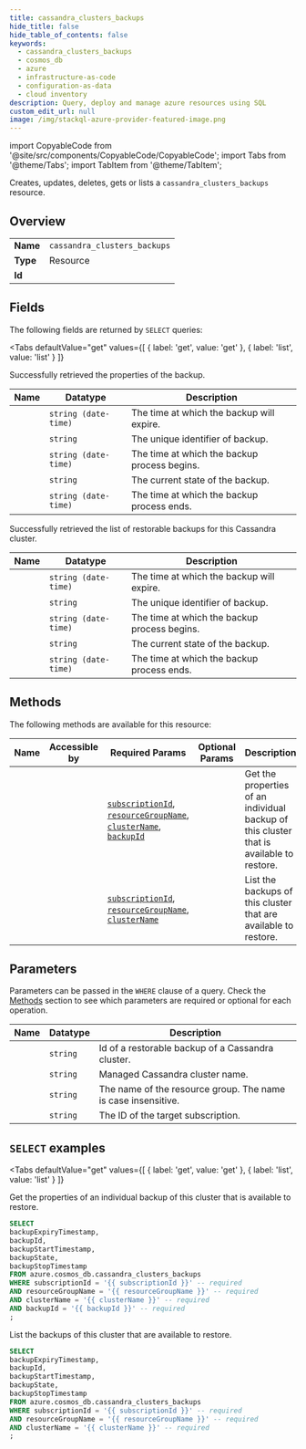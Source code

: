 ```yaml
--- 
title: cassandra_clusters_backups
hide_title: false
hide_table_of_contents: false
keywords:
  - cassandra_clusters_backups
  - cosmos_db
  - azure
  - infrastructure-as-code
  - configuration-as-data
  - cloud inventory
description: Query, deploy and manage azure resources using SQL
custom_edit_url: null
image: /img/stackql-azure-provider-featured-image.png
---
```


import CopyableCode from '@site/src/components/CopyableCode/CopyableCode';
import Tabs from '@theme/Tabs';
import TabItem from '@theme/TabItem';

Creates, updates, deletes, gets or lists a <code>cassandra_clusters_backups</code> resource.

## Overview
<table><tbody>
<tr><td><b>Name</b></td><td><code>cassandra_clusters_backups</code></td></tr>
<tr><td><b>Type</b></td><td>Resource</td></tr>
<tr><td><b>Id</b></td><td><CopyableCode code="azure.cosmos_db.cassandra_clusters_backups" /></td></tr>
</tbody></table>

## Fields

The following fields are returned by `SELECT` queries:

<Tabs
    defaultValue="get"
    values={[
        { label: 'get', value: 'get' },
        { label: 'list', value: 'list' }
    ]}
>
<TabItem value="get">

Successfully retrieved the properties of the backup.

<table>
<thead>
    <tr>
    <th>Name</th>
    <th>Datatype</th>
    <th>Description</th>
    </tr>
</thead>
<tbody>
<tr>
    <td><CopyableCode code="backupExpiryTimestamp" /></td>
    <td><code>string (date-time)</code></td>
    <td>The time at which the backup will expire.</td>
</tr>
<tr>
    <td><CopyableCode code="backupId" /></td>
    <td><code>string</code></td>
    <td>The unique identifier of backup.</td>
</tr>
<tr>
    <td><CopyableCode code="backupStartTimestamp" /></td>
    <td><code>string (date-time)</code></td>
    <td>The time at which the backup process begins.</td>
</tr>
<tr>
    <td><CopyableCode code="backupState" /></td>
    <td><code>string</code></td>
    <td>The current state of the backup.</td>
</tr>
<tr>
    <td><CopyableCode code="backupStopTimestamp" /></td>
    <td><code>string (date-time)</code></td>
    <td>The time at which the backup process ends.</td>
</tr>
</tbody>
</table>
</TabItem>
<TabItem value="list">

Successfully retrieved the list of restorable backups for this Cassandra cluster.

<table>
<thead>
    <tr>
    <th>Name</th>
    <th>Datatype</th>
    <th>Description</th>
    </tr>
</thead>
<tbody>
<tr>
    <td><CopyableCode code="backupExpiryTimestamp" /></td>
    <td><code>string (date-time)</code></td>
    <td>The time at which the backup will expire.</td>
</tr>
<tr>
    <td><CopyableCode code="backupId" /></td>
    <td><code>string</code></td>
    <td>The unique identifier of backup.</td>
</tr>
<tr>
    <td><CopyableCode code="backupStartTimestamp" /></td>
    <td><code>string (date-time)</code></td>
    <td>The time at which the backup process begins.</td>
</tr>
<tr>
    <td><CopyableCode code="backupState" /></td>
    <td><code>string</code></td>
    <td>The current state of the backup.</td>
</tr>
<tr>
    <td><CopyableCode code="backupStopTimestamp" /></td>
    <td><code>string (date-time)</code></td>
    <td>The time at which the backup process ends.</td>
</tr>
</tbody>
</table>
</TabItem>
</Tabs>

## Methods

The following methods are available for this resource:

<table>
<thead>
    <tr>
    <th>Name</th>
    <th>Accessible by</th>
    <th>Required Params</th>
    <th>Optional Params</th>
    <th>Description</th>
    </tr>
</thead>
<tbody>
<tr>
    <td><a href="#get"><CopyableCode code="get" /></a></td>
    <td><CopyableCode code="select" /></td>
    <td><a href="#parameter-subscriptionId"><code>subscriptionId</code></a>, <a href="#parameter-resourceGroupName"><code>resourceGroupName</code></a>, <a href="#parameter-clusterName"><code>clusterName</code></a>, <a href="#parameter-backupId"><code>backupId</code></a></td>
    <td></td>
    <td>Get the properties of an individual backup of this cluster that is available to restore.</td>
</tr>
<tr>
    <td><a href="#list"><CopyableCode code="list" /></a></td>
    <td><CopyableCode code="select" /></td>
    <td><a href="#parameter-subscriptionId"><code>subscriptionId</code></a>, <a href="#parameter-resourceGroupName"><code>resourceGroupName</code></a>, <a href="#parameter-clusterName"><code>clusterName</code></a></td>
    <td></td>
    <td>List the backups of this cluster that are available to restore.</td>
</tr>
</tbody>
</table>

## Parameters

Parameters can be passed in the `WHERE` clause of a query. Check the [Methods](#methods) section to see which parameters are required or optional for each operation.

<table>
<thead>
    <tr>
    <th>Name</th>
    <th>Datatype</th>
    <th>Description</th>
    </tr>
</thead>
<tbody>
<tr id="parameter-backupId">
    <td><CopyableCode code="backupId" /></td>
    <td><code>string</code></td>
    <td>Id of a restorable backup of a Cassandra cluster.</td>
</tr>
<tr id="parameter-clusterName">
    <td><CopyableCode code="clusterName" /></td>
    <td><code>string</code></td>
    <td>Managed Cassandra cluster name.</td>
</tr>
<tr id="parameter-resourceGroupName">
    <td><CopyableCode code="resourceGroupName" /></td>
    <td><code>string</code></td>
    <td>The name of the resource group. The name is case insensitive.</td>
</tr>
<tr id="parameter-subscriptionId">
    <td><CopyableCode code="subscriptionId" /></td>
    <td><code>string</code></td>
    <td>The ID of the target subscription.</td>
</tr>
</tbody>
</table>

## `SELECT` examples

<Tabs
    defaultValue="get"
    values={[
        { label: 'get', value: 'get' },
        { label: 'list', value: 'list' }
    ]}
>
<TabItem value="get">

Get the properties of an individual backup of this cluster that is available to restore.

```sql
SELECT
backupExpiryTimestamp,
backupId,
backupStartTimestamp,
backupState,
backupStopTimestamp
FROM azure.cosmos_db.cassandra_clusters_backups
WHERE subscriptionId = '{{ subscriptionId }}' -- required
AND resourceGroupName = '{{ resourceGroupName }}' -- required
AND clusterName = '{{ clusterName }}' -- required
AND backupId = '{{ backupId }}' -- required
;
```
</TabItem>
<TabItem value="list">

List the backups of this cluster that are available to restore.

```sql
SELECT
backupExpiryTimestamp,
backupId,
backupStartTimestamp,
backupState,
backupStopTimestamp
FROM azure.cosmos_db.cassandra_clusters_backups
WHERE subscriptionId = '{{ subscriptionId }}' -- required
AND resourceGroupName = '{{ resourceGroupName }}' -- required
AND clusterName = '{{ clusterName }}' -- required
;
```
</TabItem>
</Tabs>
